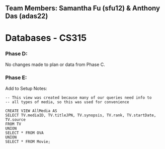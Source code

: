 ## Team Members: Samantha Fu (sfu12) & Anthony Das (adas22)
# Databases - CS315

### Phase D:
No changes made to plan or data from Phase C.

### Phase E:
Add to Setup Notes:
```
-- This view was created because many of our queries need info to
-- all types of media, so this was used for convenience

CREATE VIEW AllMedia AS
SELECT TV.mediaID, TV.titleJPN, TV.synopsis, TV.rank, TV.startDate, TV.source 
FROM TV
UNION
SELECT * FROM OVA
UNION 
SELECT * FROM Movie;

```